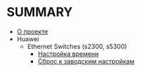 # SUMMARY

* [О проекте](./)
* Huawei
  * Ethernet Switches \(s2300, s5300\)
    * [Настройка времени](https://github.com/asert/network-oneday-handbook/tree/8b631bf2a33afffed1281411fe2412a12b98df73/ru/Huawei/918400fdacecf63ec9ed35f371a4b1c2/8530b40e87da7c7a782d4dc50359d2e9.md)
    * [Сброс к заводским настройкам](https://github.com/asert/network-oneday-handbook/tree/8b631bf2a33afffed1281411fe2412a12b98df73/ru/Huawei/918400fdacecf63ec9ed35f371a4b1c2/df2f32b087f8068a6f7ff282414ca60c.md)

